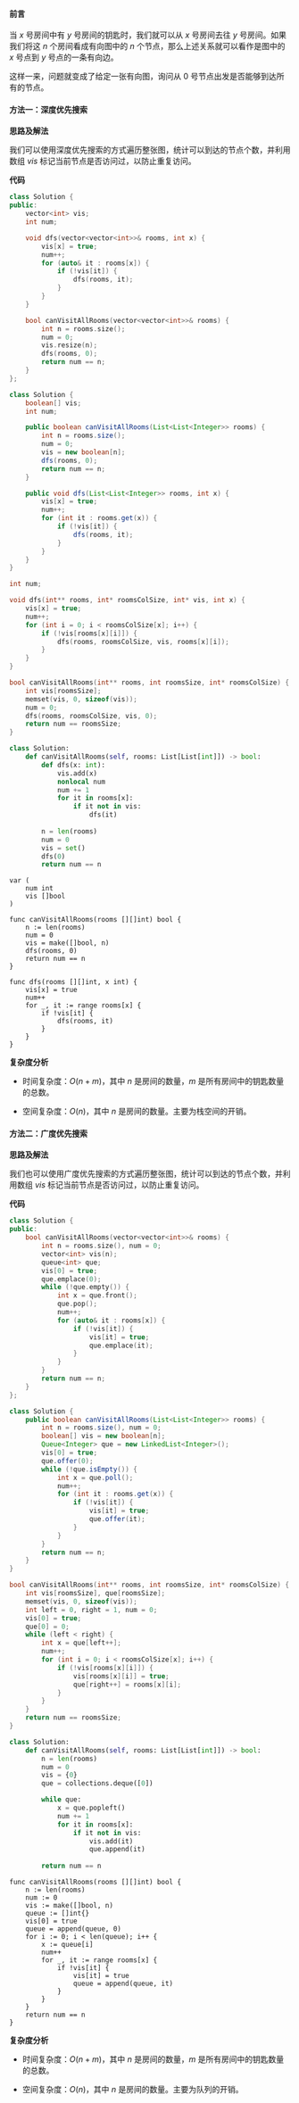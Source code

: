 #### 前言

当 $x$ 号房间中有 $y$ 号房间的钥匙时，我们就可以从 $x$ 号房间去往 $y$ 号房间。如果我们将这 $n$ 个房间看成有向图中的 $n$ 个节点，那么上述关系就可以看作是图中的 $x$ 号点到 $y$ 号点的一条有向边。

这样一来，问题就变成了给定一张有向图，询问从 $0$ 号节点出发是否能够到达所有的节点。

#### 方法一：深度优先搜索

**思路及解法**

我们可以使用深度优先搜索的方式遍历整张图，统计可以到达的节点个数，并利用数组 $\textit{vis}$ 标记当前节点是否访问过，以防止重复访问。

**代码**

```C++ [sol1-C++]
class Solution {
public:
    vector<int> vis;
    int num;

    void dfs(vector<vector<int>>& rooms, int x) {
        vis[x] = true;
        num++;
        for (auto& it : rooms[x]) {
            if (!vis[it]) {
                dfs(rooms, it);
            }
        }
    }

    bool canVisitAllRooms(vector<vector<int>>& rooms) {
        int n = rooms.size();
        num = 0;
        vis.resize(n);
        dfs(rooms, 0);
        return num == n;
    }
};
```

```Java [sol1-Java]
class Solution {
    boolean[] vis;
    int num;

    public boolean canVisitAllRooms(List<List<Integer>> rooms) {
        int n = rooms.size();
        num = 0;
        vis = new boolean[n];
        dfs(rooms, 0);
        return num == n;
    }

    public void dfs(List<List<Integer>> rooms, int x) {
        vis[x] = true;
        num++;
        for (int it : rooms.get(x)) {
            if (!vis[it]) {
                dfs(rooms, it);
            }
        }
    }
}
```

```C [sol1-C]
int num;

void dfs(int** rooms, int* roomsColSize, int* vis, int x) {
    vis[x] = true;
    num++;
    for (int i = 0; i < roomsColSize[x]; i++) {
        if (!vis[rooms[x][i]]) {
            dfs(rooms, roomsColSize, vis, rooms[x][i]);
        }
    }
}

bool canVisitAllRooms(int** rooms, int roomsSize, int* roomsColSize) {
    int vis[roomsSize];
    memset(vis, 0, sizeof(vis));
    num = 0;
    dfs(rooms, roomsColSize, vis, 0);
    return num == roomsSize;
}
```

```Python [sol1-Python3]
class Solution:
    def canVisitAllRooms(self, rooms: List[List[int]]) -> bool:
        def dfs(x: int):
            vis.add(x)
            nonlocal num
            num += 1
            for it in rooms[x]:
                if it not in vis:
                    dfs(it)
        
        n = len(rooms)
        num = 0
        vis = set()
        dfs(0)
        return num == n
```

```golang [sol1-Golang]
var (
    num int
    vis []bool
)

func canVisitAllRooms(rooms [][]int) bool {
    n := len(rooms)
    num = 0
    vis = make([]bool, n)
    dfs(rooms, 0)
    return num == n
}

func dfs(rooms [][]int, x int) {
    vis[x] = true
    num++
    for _, it := range rooms[x] {
        if !vis[it] {
            dfs(rooms, it)
        }
    }
}
```

**复杂度分析**

- 时间复杂度：$O(n+m)$，其中 $n$ 是房间的数量，$m$ 是所有房间中的钥匙数量的总数。

- 空间复杂度：$O(n)$，其中 $n$ 是房间的数量。主要为栈空间的开销。

#### 方法二：广度优先搜索

**思路及解法**

我们也可以使用广度优先搜索的方式遍历整张图，统计可以到达的节点个数，并利用数组 $\textit{vis}$ 标记当前节点是否访问过，以防止重复访问。

**代码**

```C++ [sol2-C++]
class Solution {
public:
    bool canVisitAllRooms(vector<vector<int>>& rooms) {
        int n = rooms.size(), num = 0;
        vector<int> vis(n);
        queue<int> que;
        vis[0] = true;
        que.emplace(0);
        while (!que.empty()) {
            int x = que.front();
            que.pop();
            num++;
            for (auto& it : rooms[x]) {
                if (!vis[it]) {
                    vis[it] = true;
                    que.emplace(it);
                }
            }
        }
        return num == n;
    }
};
```

```Java [sol2-Java]
class Solution {
    public boolean canVisitAllRooms(List<List<Integer>> rooms) {
        int n = rooms.size(), num = 0;
        boolean[] vis = new boolean[n];
        Queue<Integer> que = new LinkedList<Integer>();
        vis[0] = true;
        que.offer(0);
        while (!que.isEmpty()) {
            int x = que.poll();
            num++;
            for (int it : rooms.get(x)) {
                if (!vis[it]) {
                    vis[it] = true;
                    que.offer(it);
                }
            }
        }
        return num == n;
    }
}
```

```C [sol2-C]
bool canVisitAllRooms(int** rooms, int roomsSize, int* roomsColSize) {
    int vis[roomsSize], que[roomsSize];
    memset(vis, 0, sizeof(vis));
    int left = 0, right = 1, num = 0;
    vis[0] = true;
    que[0] = 0;
    while (left < right) {
        int x = que[left++];
        num++;
        for (int i = 0; i < roomsColSize[x]; i++) {
            if (!vis[rooms[x][i]]) {
                vis[rooms[x][i]] = true;
                que[right++] = rooms[x][i];
            }
        }
    }
    return num == roomsSize;
}
```

```Python [sol2-Python3]
class Solution:
    def canVisitAllRooms(self, rooms: List[List[int]]) -> bool:
        n = len(rooms)
        num = 0
        vis = {0}
        que = collections.deque([0])

        while que:
            x = que.popleft()
            num += 1
            for it in rooms[x]:
                if it not in vis:
                    vis.add(it)
                    que.append(it)
        
        return num == n
```

```golang [sol2-Golang]
func canVisitAllRooms(rooms [][]int) bool {
    n := len(rooms)
    num := 0
    vis := make([]bool, n)
    queue := []int{}
    vis[0] = true
    queue = append(queue, 0)
    for i := 0; i < len(queue); i++ {
        x := queue[i]
        num++
        for _, it := range rooms[x] {
            if !vis[it] {
                vis[it] = true
                queue = append(queue, it)
            }
        }
    }
    return num == n
}
```

**复杂度分析**

- 时间复杂度：$O(n+m)$，其中 $n$ 是房间的数量，$m$ 是所有房间中的钥匙数量的总数。

- 空间复杂度：$O(n)$，其中 $n$ 是房间的数量。主要为队列的开销。